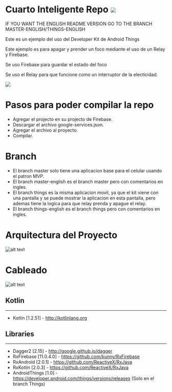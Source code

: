 # Cuarto Inteligente Repo <a href="https://codeclimate.com/github/carlosgub/Cuarto-Inteligente-Repo"><img src="https://api.codeclimate.com/v1/badges/a99a88d28ad37a79dbf6/maintainability" /></a>

IF YOU WANT THE ENGLISH README VERSION GO TO THE BRANCH MASTER-ENGLISH/THINGS-ENGLISH

Este es un ejemplo del uso del Developer Kit de Android Things

Este ejemplo es para apagar y prender un foco mediante el uso de un Relay y Firebase.

Se uso Firebase para guardar el estado del foco

Se uso el Relay para que funcione como un interruptor de la electicidad.

![](prueba_app.gif)

# Pasos para poder compilar la repo
* Agregar el projecto en su projecto de Firebase.
* Descargar el archivo google-services.json.
* Agregar el archivo al proyecto.
* Compilar.

# Branch

* El branch master solo tiene una aplicacion base para el celular usando el patron MVP.
* El branch master-english es el branch master pero con comentarios en ingles.
* El branch things es la misma aplicacion movil, ya que el kit viene con una pantalla y se puede mostrar la aplicacion en esta pantalla, pero ademas tiene la logica para que relay prenda y apague el relay.
* El branch things-english es el branch things pero con comentarios en ingles.

# Arquitectura del Proyecto
 ![alt text](https://i.imgur.com/BNJRf13.png)
 
# Cableado
 ![alt text](https://i.imgur.com/5R73nSx.png)

## Kotlin
---
 * Kotlin [1.2.51] - http://kotlinlang.org
 
 ## Libraries
---
 * Dagger2 [2.15] - http://google.github.io/dagger
 * RxFirebase [11.0.4.0] - https://github.com/kunny/RxFirebase
 * RxAndroid [2.0.1] - https://github.com/ReactiveX/RxJava
 * RxKotlin [2.0.3] - https://github.com/ReactiveX/RxJava
 * AndroidThings [1.0] - https://developer.android.com/things/versions/releases (Solo en el branch Things)
 
